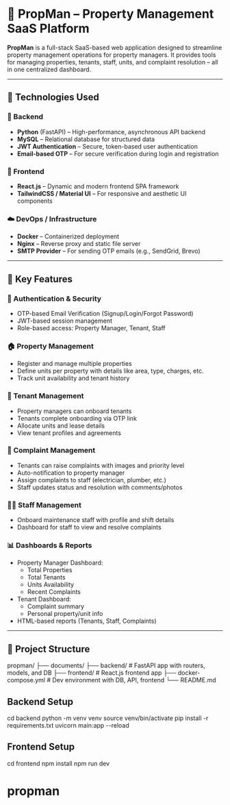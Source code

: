 # 🏢 PropMan – Property Management SaaS Platform

**PropMan** is a full-stack SaaS-based web application designed to streamline property management operations for property managers. It provides tools for managing properties, tenants, staff, units, and complaint resolution – all in one centralized dashboard.

---

## 🚀 Technologies Used

### 🧠 Backend
- **Python** (FastAPI) – High-performance, asynchronous API backend
- **MySQL** – Relational database for structured data
- **JWT Authentication** – Secure, token-based user authentication
- **Email-based OTP** – For secure verification during login and registration

### 🎨 Frontend
- **React.js** – Dynamic and modern frontend SPA framework
- **TailwindCSS / Material UI** – For responsive and aesthetic UI components

### ☁️ DevOps / Infrastructure
- **Docker** – Containerized deployment
- **Nginx** – Reverse proxy and static file server
- **SMTP Provider** – For sending OTP emails (e.g., SendGrid, Brevo)

---

## 🌟 Key Features

### 🔐 Authentication & Security
- OTP-based Email Verification (Signup/Login/Forgot Password)
- JWT-based session management
- Role-based access: Property Manager, Tenant, Staff

### 🏠 Property Management
- Register and manage multiple properties
- Define units per property with details like area, type, charges, etc.
- Track unit availability and tenant history

### 👤 Tenant Management
- Property managers can onboard tenants
- Tenants complete onboarding via OTP link
- Allocate units and lease details
- View tenant profiles and agreements

### 🧾 Complaint Management
- Tenants can raise complaints with images and priority level
- Auto-notification to property manager
- Assign complaints to staff (electrician, plumber, etc.)
- Staff updates status and resolution with comments/photos

### 👨‍🔧 Staff Management
- Onboard maintenance staff with profile and shift details
- Dashboard for staff to view and resolve complaints

### 📊 Dashboards & Reports
- Property Manager Dashboard:
  - Total Properties
  - Total Tenants
  - Units Availability
  - Recent Complaints
- Tenant Dashboard:
  - Complaint summary
  - Personal property/unit info
- HTML-based reports (Tenants, Staff, Complaints)

---

## 📁 Project Structure

propman/
├── documents/
├── backend/ # FastAPI app with routers, models, and DB
├── frontend/ # React.js frontend app
├── docker-compose.yml # Dev environment with DB, API, frontend
└── README.md

## Backend Setup
cd backend
python -m venv venv
source venv/bin/activate
pip install -r requirements.txt
uvicorn main:app --reload

## Frontend Setup
cd frontend
npm install
npm run dev
# propman
